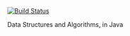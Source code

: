 [![Build Status](https://travis-ci.org/tiembo/data_structures_and_algorithms-java.svg?branch=master)](https://travis-ci.org/tiembo/data_structures_and_algorithms-java)

Data Structures and Algorithms, in Java
